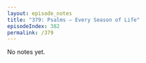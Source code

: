 ```yaml
---
layout: episode_notes
title: "379: Psalms — Every Season of Life"
episodeIndex: 382
permalink: /379
---
```

No notes yet.
